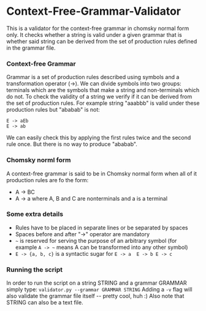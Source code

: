 # Context-Free-Grammar-Validator
This is a validator for the context-free grammar in chomsky normal form only.
It checks whether a string is valid under a given grammar that is whether said string can be derived from the set of production rules defined in the grammar file.


### Context-free Grammar
Grammar is a set of production rules described using symbols and a transformation operator (->).
We can divide symbols into two groups: terminals which are the symbols that make a string and non-terminals which do not.
To check the validity of a string we verify if it can be derived from the set of production rules.
For example string "aaabbb" is valid under these production rules but "ababab" is not:
```
E -> aEb
E -> ab
```
We can easily check this by applying the first rules twice and the second rule once.
But there is no way to produce "ababab".


### Chomsky norml form
A context-free grammar is said to be in Chomsky normal form when all of it production rules are fo the form:
- A -> BC
- A -> a
where A, B and C are nonterminals and a is a terminal


### Some extra details
- Rules have to be placed in separate lines or be separated by spaces
- Spaces before and after "->" operator are mandatory
- `~` is reserved for serving the purpose of an arbitrary symbol (for example `A -> ~` means A can be transformed into any other symbol)
- `E -> {a, b, c}` is a syntactic sugar for `E -> a  E -> b E -> c` 


### Running the script
In order to run the script on a string STRING and a grammar GRAMMAR simply type:
```validator.py --grammar GRAMMAR STRING```
Adding a `-v` flag will also validate the grammar file itself -- pretty cool, huh :)
Also note that STRING can also be a text file.
